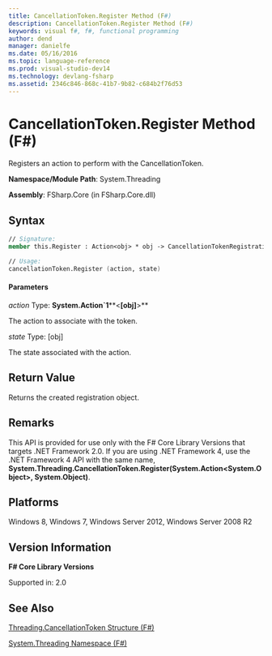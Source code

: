 ```yaml
---
title: CancellationToken.Register Method (F#)
description: CancellationToken.Register Method (F#)
keywords: visual f#, f#, functional programming
author: dend
manager: danielfe
ms.date: 05/16/2016
ms.topic: language-reference
ms.prod: visual-studio-dev14
ms.technology: devlang-fsharp
ms.assetid: 2346c846-868c-41b7-9b82-c684b2f76d53 
---
```


# CancellationToken.Register Method (F#)

Registers an action to perform with the CancellationToken.

**Namespace/Module Path**: System.Threading

**Assembly**: FSharp.Core (in FSharp.Core.dll)

## Syntax

```fsharp
// Signature:
member this.Register : Action<obj> * obj -> CancellationTokenRegistration

// Usage:
cancellationToken.Register (action, state)
```

#### Parameters

*action*
Type: **System.Action&#96;1****&lt;**[obj]**&gt;**

The action to associate with the token.

*state*
Type: [obj]

The state associated with the action.

## Return Value

Returns the created registration object.

## Remarks

This API is provided for use only with the F# Core Library Versions that targets .NET Framework 2.0. If you are using .NET Framework 4, use the .NET Framework 4 API with the same name, **System.Threading.CancellationToken.Register(System.Action&lt;System.Object&gt;, System.Object)**.

## Platforms

Windows 8, Windows 7, Windows Server 2012, Windows Server 2008 R2

## Version Information

**F# Core Library Versions**

Supported in: 2.0

## See Also

[Threading.CancellationToken Structure &#40;F&#35;&#41;](Threading.CancellationToken-Structure-%5BFSharp%5D.md)

[System.Threading Namespace &#40;F&#35;&#41;](System.Threading-Namespace-%5BFSharp%5D.md)

